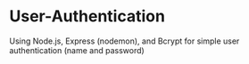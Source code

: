 # User-Authentication
Using Node.js, Express (nodemon), and Bcrypt for simple user authentication (name and password)
